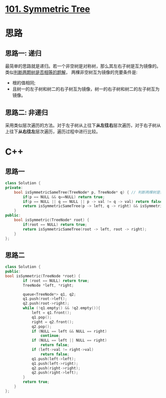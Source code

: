# [101. Symmetric Tree](https://leetcode.com/problems/symmetric-tree/description/)
# 思路
## 思路一: 递归
最简单的思路就是递归。若一个非空树是对称树，那么其左右子树是互为镜像的。类似[判断两颗树是否相等的题解](https://github.com/ShusenTang/LeetCode/blob/master/100.%20Same%20Tree.md)，
两棵非空树互为镜像的充要条件是:
* 根的值相同;
* 且树一的左子树和树二的右子树互为镜像，树一的右子树和树二的左子树互为镜像。
## 思路二: 非递归
采用类似层次遍历的方法。对于左子树从上往下**从左往右**层次遍历，对于右子树从上往下**从右往左**层次遍历，遍历过程中进行比较。

# C++
## 思路一
``` C++
class Solution {
private:
    bool isSymmetricSameTree(TreeNode* p, TreeNode* q) { // 判断两棵树是否互为镜像
        if(p == NULL && q==NULL) return true;
        if(p == NULL || q == NULL || p -> val != q -> val) return false;
        return isSymmetricSameTree(p -> left, q -> right) && isSymmetricSameTree(p -> right, q -> left);
    }
public:
    bool isSymmetric(TreeNode* root) {
        if(root == NULL) return true;
        return isSymmetricSameTree(root -> left, root -> right);
    }
};
```
## 思路二
``` C++
class Solution {
public:
bool isSymmetric(TreeNode *root) {
        if (root == NULL) return true;
        TreeNode *left, *right;

        queue<TreeNode*> q1, q2;
        q1.push(root->left);
        q2.push(root->right);
        while (!q1.empty() && !q2.empty()){
            left = q1.front();
            q1.pop();
            right = q2.front();
            q2.pop();
            if (NULL == left && NULL == right)
                continue;
            if (NULL == left || NULL == right)
                return false;
            if (left->val != right->val)
                return false;
            q1.push(left->left);
            q1.push(left->right);
            q2.push(right->right);
            q2.push(right->left);
        }
        return true;
    }
};
```
